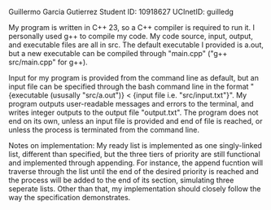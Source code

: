 Guillermo Garcia Gutierrez
Student ID: 10918627
UCInetID: guilledg

My program is written in C++ 23, so a C++ compiler is required to run it. I personally used g++ to compile my code. My code source, input, output, and executable files are all in src. The default executable I provided is a.out, but a new executable can be compiled through "main.cpp" ("g++ src/main.cpp" for g++).

Input for my program is provided from the command line as default, but an input file can be specified through the bash command line in the format "{executable (ususally "src/a.out")} < {input file i.e. "src/input.txt"}". My program outputs user-readable messages and errors to the terminal, and writes integer outputs to the output file "output.txt". The program does not end on its own, unless an input file is provided and end of file is reached, or unless the process is terminated from the command line.

Notes on implementation:
My ready list is implemented as one singly-linked list, different than specified, but the three tiers of priority are still functional and implemented through appending. For instance, the append fucntion will traverse through the list until the end of the desired priority is reached and the process will be added to the end of its section, simulating three seperate lists.
Other than that, my implementation should closely follow the way the specification demonstrates.